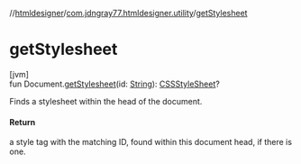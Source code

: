//[htmldesigner](../../index.md)/[com.jdngray77.htmldesigner.utility](index.md)/[getStylesheet](get-stylesheet.md)

# getStylesheet

[jvm]\
fun Document.[getStylesheet](get-stylesheet.md)(id: [String](https://kotlinlang.org/api/latest/jvm/stdlib/kotlin/-string/index.html)): [CSSStyleSheet](https://kotlinlang.org/api/latest/jvm/stdlib/org.w3c.dom.css/-c-s-s-style-sheet/index.html)?

Finds a stylesheet within the head of the document.

#### Return

a style tag with the matching ID, found within this document     head, if there is one.
